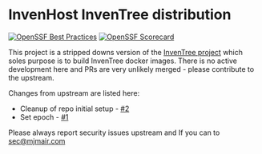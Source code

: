 # InvenHost InvenTree distribution

[![OpenSSF Best Practices](https://bestpractices.coreinfrastructure.org/projects/7179/badge)](https://bestpractices.coreinfrastructure.org/projects/7179)
[![OpenSSF Scorecard](https://api.securityscorecards.dev/projects/github.com/invenhost/InvenTree/badge)](https://securityscorecards.dev/viewer/?uri=github.com/invenhost/InvenTree)

This project is a stripped downs version of the [InvenTree project](https://github.com/inventree/InvenTree) which soles purpose is to build InvenTree docker images. There is no active development here and PRs are very unlikely merged - please contribute to the upstream.

Changes from upstream are listed here:
- Cleanup of repo initial setup - [#2](https://github.com/invenhost/InvenTree/pull/2)
- Set epoch - [#1](https://github.com/invenhost/InvenTree/pull/1)

Please always report security issues upstream and If you can to sec@mjmair.com
